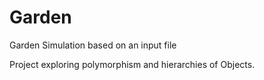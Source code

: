 # Garden
Garden Simulation based on an input file

Project exploring polymorphism and hierarchies of Objects. 
